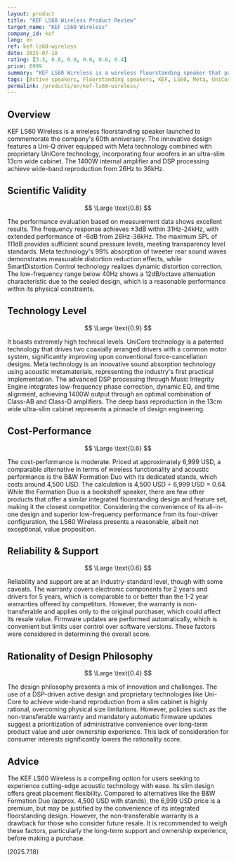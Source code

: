 ```yaml
---
layout: product
title: "KEF LS60 Wireless Product Review"
target_name: "KEF LS60 Wireless"
company_id: kef
lang: en
ref: kef-ls60-wireless
date: 2025-07-18
rating: [3.3, 0.8, 0.9, 0.6, 0.6, 0.4]
price: 6999
summary: "KEF LS60 Wireless is a wireless floorstanding speaker that packs innovative technology and excellent acoustic performance into a slim cabinet."
tags: [Active speakers, Floorstanding speakers, KEF, LS60, Meta, UniCore, Wireless]
permalink: /products/en/kef-ls60-wireless/
---
```

## Overview

KEF LS60 Wireless is a wireless floorstanding speaker launched to commemorate the company's 60th anniversary. The innovative design features a Uni-Q driver equipped with Meta technology combined with proprietary UniCore technology, incorporating four woofers in an ultra-slim 13cm wide cabinet. The 1400W internal amplifier and DSP processing achieve wide-band reproduction from 26Hz to 36kHz.

## Scientific Validity

$$ \Large \text{0.8} $$

The performance evaluation based on measurement data shows excellent results. The frequency response achieves ±3dB within 31Hz-24kHz, with extended performance of -6dB from 26Hz-36kHz. The maximum SPL of 111dB provides sufficient sound pressure levels, meeting transparency level standards. Meta technology's 99% absorption of tweeter rear sound waves demonstrates measurable distortion reduction effects, while SmartDistortion Control technology realizes dynamic distortion correction. The low-frequency range below 40Hz shows a 12dB/octave attenuation characteristic due to the sealed design, which is a reasonable performance within its physical constraints.

## Technology Level

$$ \Large \text{0.9} $$

It boasts extremely high technical levels. UniCore technology is a patented technology that drives two coaxially arranged drivers with a common motor system, significantly improving upon conventional force-cancellation designs. Meta technology is an innovative sound absorption technology using acoustic metamaterials, representing the industry's first practical implementation. The advanced DSP processing through Music Integrity Engine integrates low-frequency phase correction, dynamic EQ, and time alignment, achieving 1400W output through an optimal combination of Class-AB and Class-D amplifiers. The deep bass reproduction in the 13cm wide ultra-slim cabinet represents a pinnacle of design engineering.

## Cost-Performance

$$ \Large \text{0.6} $$

The cost-performance is moderate. Priced at approximately 6,999 USD, a comparable alternative in terms of wireless functionality and acoustic performance is the B&W Formation Duo with its dedicated stands, which costs around 4,500 USD. The calculation is 4,500 USD ÷ 6,999 USD = 0.64. While the Formation Duo is a bookshelf speaker, there are few other products that offer a similar integrated floorstanding design and feature set, making it the closest competitor. Considering the convenience of its all-in-one design and superior low-frequency performance from its four-driver configuration, the LS60 Wireless presents a reasonable, albeit not exceptional, value proposition.

## Reliability & Support

$$ \Large \text{0.6} $$

Reliability and support are at an industry-standard level, though with some caveats. The warranty covers electronic components for 2 years and drivers for 5 years, which is comparable to or better than the 1-2 year warranties offered by competitors. However, the warranty is non-transferable and applies only to the original purchaser, which could affect its resale value. Firmware updates are performed automatically, which is convenient but limits user control over software versions. These factors were considered in determining the overall score.

## Rationality of Design Philosophy

$$ \Large \text{0.4} $$

The design philosophy presents a mix of innovation and challenges. The use of a DSP-driven active design and proprietary technologies like Uni-Core to achieve wide-band reproduction from a slim cabinet is highly rational, overcoming physical size limitations. However, policies such as the non-transferable warranty and mandatory automatic firmware updates suggest a prioritization of administrative convenience over long-term product value and user ownership experience. This lack of consideration for consumer interests significantly lowers the rationality score.

## Advice

The KEF LS60 Wireless is a compelling option for users seeking to experience cutting-edge acoustic technology with ease. Its slim design offers great placement flexibility. Compared to alternatives like the B&W Formation Duo (approx. 4,500 USD with stands), the 6,999 USD price is a premium, but may be justified by the convenience of its integrated floorstanding design. However, the non-transferable warranty is a drawback for those who consider future resale. It is recommended to weigh these factors, particularly the long-term support and ownership experience, before making a purchase.

(2025.7.18)